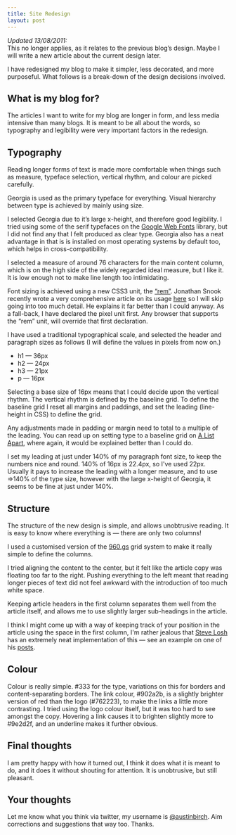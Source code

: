 ```yaml
---
title: Site Redesign
layout: post
---
```

<p class="update">
<em>Updated 13/08/2011:</em><br>
This no longer applies, as it relates to the previous blog&rsquo;s design. Maybe I will
write a new article about the current design later.
</p>

I have redesigned my blog to make it simpler, less decorated, and more purposeful. What
follows is a break-down of the design decisions involved.

<!--more-->

## What is my blog for?
The articles I want to write for my blog are longer in form, and less media intensive
than many blogs. It is meant to be all about the words, so typography and legibility were
very important factors in the redesign.

## Typography
Reading longer forms of text is made more comfortable when things such as measure,
typeface selection, vertical rhythm, and colour are picked carefully.

Georgia is used as the primary typeface for everything. Visual hierarchy between type is
achieved by mainly using size.

I selected Georgia due to it&rsquo;s large x-height, and therefore good legibility. I
tried using some of the serif typefaces on the
[Google Web Fonts](http://www.google.com/webfonts) library, but I did not find any that
I felt produced as clear type. Georgia also has a neat advantage in that is is installed
on most operating systems by default too, which helps in cross-compatibility.

I selected a measure of around 76 characters for the main content column, which is on the
high side of the widely regarded ideal measure, but I like it. It is low enough not to
make line length too intimidating.

Font sizing is achieved using a new CSS3 unit, the
[&#8220;rem&#8221;](http://www.w3.org/TR/css3-values/#relative0). Jonathan Snook recently
wrote a very comprehensive article on its usage
[here](http://snook.ca/archives/html_and_css/font-size-with-rem) so I will skip going into
too much detail. He explains it far better than I could anyway. As a fall-back, I have
declared the pixel unit first. Any browser that supports the &#8220;rem&#8221; unit, will
override that first declaration.

I have used a traditional typographical scale, and selected the header and paragraph sizes
as follows (I will define the values in pixels from now on.)

* h1 &mdash; 36px
* h2 &mdash; 24px
* h3 &mdash; 21px
* p &mdash; 16px

Selecting a base size of 16px means that I could decide upon the vertical rhythm. The
vertical rhythm is defined by the baseline grid. To define the baseline grid I reset all
margins and paddings, and set the leading (line-height in CSS) to define the grid.

Any adjustments made in padding or margin need to total to a multiple of the leading. You
can read up on setting type to a baseline grid on
[A List Apart](http://www.alistapart.com/articles/settingtypeontheweb/), where again, it
would be explained better than I could do.

I set my leading at just under 140% of my paragraph font size, to keep the numbers nice
and round. 140% of 16px is 22.4px, so I've used 22px. Usually it pays to increase the
leading with a longer measure, and to use =>140% of the type size, however with the large
x-height of Georgia, it seems to be fine at just under 140%.

## Structure
The structure of the new design is simple, and allows unobtrusive reading. It is easy to
know where everything is &mdash; there are only two columns!

I used a customised version of the [960.gs](http://960.gs/) grid system to make it really
simple to define the columns.

I tried aligning the content to the center, but it felt like the article copy was floating
too far to the right. Pushing everything to the left meant that reading longer pieces of
text did not feel awkward with the introduction of too much white space.

Keeping article headers in the first column separates them well from the article itself,
and allows me to use slightly larger sub-headings in the article.

I think I might come up with a way of keeping track of your position in the article using
the space in the first column, I'm rather jealous that [Steve Losh](http://stevelosh.com/)
has an extremely neat implementation of this &mdash; see an example on one of his
[posts](http://stevelosh.com/blog/2010/09/coming-home-to-vim/).

## Colour
Colour is really simple. #333 for the type, variations on this for borders and
content-separating borders. The link colour, #902a2b, is a slightly brighter version of
red than the logo (#762223), to make the links a little more contrasting. I tried using
the logo colour itself, but it was too hard to see amongst the copy. Hovering a link
causes it to brighten slightly more to #9e2d2f, and an underline makes it further obvious.

## Final thoughts
I am pretty happy with how it turned out, I think it does what it is meant to do, and it
does it without shouting for attention. It is unobtrusive, but still pleasant.

## Your thoughts
Let me know what you think via twitter, my username is
[@austinbirch](http://twitter.com/austinbirch).
Aim corrections and suggestions that way too. Thanks.
